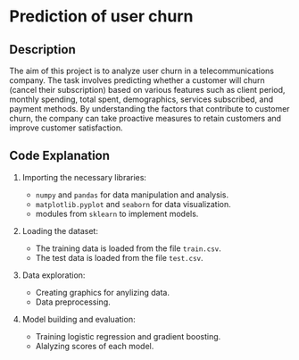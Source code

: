 # Prediction of user churn
## Description
The aim of this project is to analyze user churn in a telecommunications company. The task involves predicting whether a customer will churn (cancel their subscription) based on various features such as client period, monthly spending, total spent, demographics, services subscribed, and payment methods. By understanding the factors that contribute to customer churn, the company can take proactive measures to retain customers and improve customer satisfaction.
## Code Explanation
1. Importing the necessary libraries:
   - `numpy` and `pandas` for data manipulation and analysis.
   - `matplotlib.pyplot` and `seaborn` for data visualization.
   - modules from `sklearn` to implement models.

2. Loading the dataset:
   - The training data is loaded from the file `train.csv`.
   - The test data is loaded from the file `test.csv`.

3. Data exploration:
   - Creating graphics for anylizing data.
   - Data preprocessing.

4. Model building and evaluation:
   - Training logistic regression and gradient boosting.
   - Alalyzing scores of each model.
